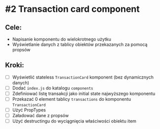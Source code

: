 # #2 Transaction card component

## Cele:
- Napisanie komponentu do wielokrotnego użytku
- Wyświetlanie danych z tablicy obiektów przekazanych za pomocą propsów

## Kroki:
- [ ] Wyświetlić stateless `TransactionCard` komponent (bez dynamicznych danych)
- [ ] Dodać `index.js` do katalogu `components`
- [ ] Zdefiniować listę transakcji jako initial state najwyższego komponentu
- [ ] Przekazać 0 element tablicy `transactions` do komponentu `TransactionCard`
- [ ] Użyć PropTypes
- [ ] Załadować dane z propsów
- [ ] Użyć destructingu do wyciągnięcia właściwości obiektu item
